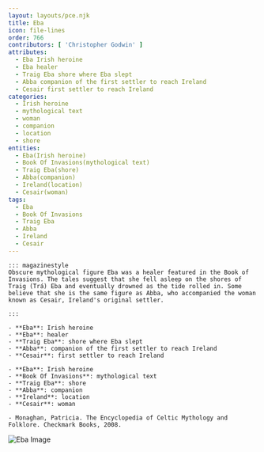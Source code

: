 ```yaml
---
layout: layouts/pce.njk
title: Eba
icon: file-lines
order: 766
contributors: [ 'Christopher Godwin' ]
attributes:
  - Eba Irish heroine
  - Eba healer
  - Traig Eba shore where Eba slept
  - Abba companion of the first settler to reach Ireland
  - Cesair first settler to reach Ireland
categories:
  - Irish heroine
  - mythological text
  - woman
  - companion
  - location
  - shore
entities:
  - Eba(Irish heroine)
  - Book Of Invasions(mythological text)
  - Traig Eba(shore)
  - Abba(companion)
  - Ireland(location)
  - Cesair(woman)
tags:
  - Eba
  - Book Of Invasions
  - Traig Eba
  - Abba
  - Ireland
  - Cesair
---
```

``` tab [group1:Info]
::: magazinestyle
Obscure mythological figure Eba was a healer featured in the Book of Invasions. The tales suggest that she fell asleep on the shores of Traig (Trá) Eba and eventually drowned as the tide rolled in. Some believe that she is the same figure as Abba, who accompanied the woman known as Cesair, Ireland's original settler.

:::
```
``` tab [group1:Attributes]
- **Eba**: Irish heroine
- **Eba**: healer
- **Traig Eba**: shore where Eba slept
- **Abba**: companion of the first settler to reach Ireland
- **Cesair**: first settler to reach Ireland
```
``` tab [group1:Entities]
- **Eba**: Irish heroine
- **Book Of Invasions**: mythological text
- **Traig Eba**: shore
- **Abba**: companion
- **Ireland**: location
- **Cesair**: woman
```
``` tab [group1:Sources]
- Monaghan, Patricia. The Encyclopedia of Celtic Mythology and Folklore. Checkmark Books, 2008.
```
![Eba Image](https://upload.wikimedia.org/wikipedia/commons/thumb/d/d1/Individual_plate_of_garri_to_eat_by_hand_with_fish_and_greens%2C_Baba1_%285570984125%29.jpg/1200px-Individual_plate_of_garri_to_eat_by_hand_with_fish_and_greens%2C_Baba1_%285570984125%29.jpg)
